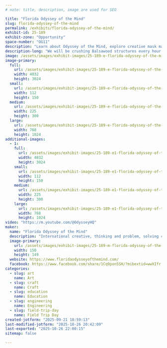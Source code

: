 ```yaml
---
# note: title, description, image are used for SEO

title: "Florida Odyssey of the Mind"
slug: florida-odyssey-of-the-mind
permalink: /exhibits/florida-odyssey-of-the-mind/
exhibit-id: 25-189
exhibit-zone: "Opportunity"
space-number: "OG11"
description: "Learn about Odyssey of the Mind, explore creative mask making, crush Balsawood structures."
description-long: "We will be crushing Balsawood structures every hour.  Come learn about Odyssey of the Mind, talk with problem captains, and explore the creative use of materials in mask making with a free make and take mask project."
image: /assets/images/exhibit-images/25-189-e-florida-odyssey-of-the-mind-img-4223-225x300.jpeg
image-primary: 
  full:
    url: /assets/images/exhibit-images/25-189-e-florida-odyssey-of-the-mind-img-4223-full.jpeg
    width: 4032
    height: 3024
  small:
    url: /assets/images/exhibit-images/25-189-e-florida-odyssey-of-the-mind-img-4223-112x150.jpeg
    width: 112
    height: 150
  medium:
    url: /assets/images/exhibit-images/25-189-e-florida-odyssey-of-the-mind-img-4223-225x300.jpeg
    width: 225
    height: 300
  large:
    url: /assets/images/exhibit-images/25-189-e-florida-odyssey-of-the-mind-img-4223-768x1024.jpeg
    width: 768
    height: 1024
additional-images: 
  - 1:
    full:
      url: /assets/images/exhibit-images/25-189-e1-florida-odyssey-of-the-mind-img-4228-full.jpeg
      width: 4032
      height: 3024
    small:
      url: /assets/images/exhibit-images/25-189-e1-florida-odyssey-of-the-mind-img-4228-112x150.jpeg
      width: 112
      height: 150
    medium:
      url: /assets/images/exhibit-images/25-189-e1-florida-odyssey-of-the-mind-img-4228-225x300.jpeg
      width: 225
      height: 300
    large:
      url: /assets/images/exhibit-images/25-189-e1-florida-odyssey-of-the-mind-img-4228-768x1024.jpeg
      width: 768
      height: 1024
video: "https://m.youtube.com/@OdysseyHQ"
maker: 
  name: "Florida Odyssey of the Mind"
  description: "International creative, thinking and problem, solving competitive organization for children kindergarten through college level."
  image-primary:
    url: /assets/images/exhibit-images/25-189-m-florida-odyssey-of-the-mind-img-1465-300x299.jpeg
    width: 150
    height: 149
  website: https://www.floridaodysseyofthemind.com/
  facebook: https://www.facebook.com/share/1Cq9pon5SH/?mibextid=wwXIfr
categories: 
  - slug: art
    name: Art
  - slug: craft
    name: Craft
  - slug: education
    name: Education
  - slug: engineering
    name: Engineering
  - slug: field-trip-day
    name: Field Trip Day
created-jotform: "2025-09-21 18:59:13"
last-modified-jotform: "2025-10-26 20:42:09"
last-exported: "2025-10-26 22:00:15"
sitemap: false

---
```

